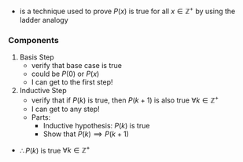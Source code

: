 - is a technique used to prove $P(x)$ is true for all $x \in \mathbb{Z^+}$ by using the ladder analogy
### Components
1. Basis Step
	- verify that base case is true
	- could be $P(0)$ or $P(x)$
	- I can get to the first step!
2. Inductive Step
	- verify that if $P(k)$ is true, then $P(k+1)$ is also true $\forall k \in \mathbb {Z^+}$
	- I can get to any step!
	- Parts:
		- Inductive hypothesis: $P(k)$ is true
		- Show that $P(k)\implies P(k+1)$
- $\therefore P(k)$ is true $\forall k \in \mathbb {Z^+}$